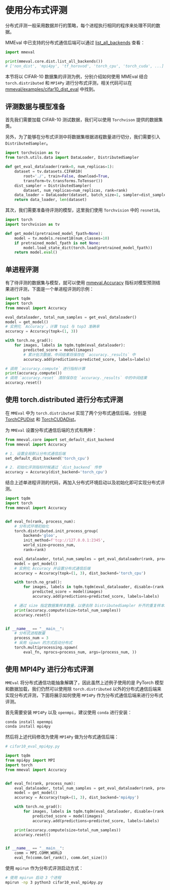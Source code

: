# 使用分布式评测

分布式评测一般采用数据并行的策略，每个进程执行相同的程序来处理不同的数据。

MMEval 中已支持的分布式通信后端可以通过 [list_all_backends](mmeval.core.list_all_backends) 查看：

```python
import mmeval

print(mmeval.core.dist.list_all_backends())
# ['non_dist', 'mpi4py', 'tf_horovod', 'torch_cpu', 'torch_cuda', ...]
```

本节将以 CIFAR-10 数据集的评测为例，分别介绍如何使用 MMEval 结合 `torch.distributed` 和 `MPI4Py` 进行分布式评测，相关代码可以在 [mmeval/examples/cifar10_dist_eval](https://github.com/open-mmlab/mmeval/tree/main/examples/cifar10_dist_eval) 中找到。

## 评测数据与模型准备

首先我们需要加载 CIFAR-10 测试数据，我们可以使用 `Torchvison` 提供的数据集类。

另外，为了能够在分布式评测中将数据集根据进程数量进行切分，我们需要引入 `DistributedSampler`。

```python
import torchvision as tv
from torch.utils.data import DataLoader, DistributedSampler

def get_eval_dataloader(rank=0, num_replicas=1):
    dataset = tv.datasets.CIFAR10(
        root='./', train=False, download=True,
        transform=tv.transforms.ToTensor())
    dist_sampler = DistributedSampler(
        dataset, num_replicas=num_replicas, rank=rank)
    data_loader = DataLoader(dataset, batch_size=1, sampler=dist_sampler)
    return data_loader, len(dataset)
```

其次，我们需要准备待评测的模型，这里我们使用 `Torchvision` 中的 `resnet18`。

```python
import torch
import torchvision as tv

def get_model(pretrained_model_fpath=None):
    model = tv.models.resnet18(num_classes=10)
    if pretrained_model_fpath is not None:
        model.load_state_dict(torch.load(pretrained_model_fpath))
    return model.eval()
```

## 单进程评测

有了待评测的数据集与模型，就可以使用 [mmeval.Accuracy](mmeval.metrics.Accuracy) 指标对模型预测结果进行评测，下面是一个单进程评测的示例：

```python
import tqdm
import torch
from mmeval import Accuracy

eval_dataloader, total_num_samples = get_eval_dataloader()
model = get_model()
# 实例化 `Accuracy`，计算 top1 与 top3 准确率
accuracy = Accuracy(topk=(1, 3))

with torch.no_grad():
    for images, labels in tqdm.tqdm(eval_dataloader):
        predicted_score = model(images)
        # 累计批次数据，中间结果将保存在 `accuracy._results` 中
        accuracy.add(predictions=predicted_score, labels=labels)

# 调用 `accuracy.compute` 进行指标计算
print(accuracy.compute())
# 调用 `accuracy.reset` 清除保存在 `accuracy._results` 中的中间结果
accuracy.reset()
```

## 使用 torch.distributed 进行分布式评测

在 `MMEval` 中为 `torch.distributed` 实现了两个分布式通信后端，分别是 [TorchCPUDist](mmeval.core.dist_backends.TorchCPUDist) 和 [TorchCUDADist](mmeval.core.dist_backends.TorchCUDADist)。

为 `MMEval` 设置分布式通信后端的方式有两种：

```python
from mmeval.core import set_default_dist_backend
from mmeval import Accuracy

# 1. 设置全局默认分布式通信后端
set_default_dist_backend('torch_cpu')

# 2. 初始化评测指标时候通过 `dist_backend` 传参
accuracy = Accuracy(dist_backend='torch_cpu')
```

结合上述单进程评测的代码，再加入分布式环境启动以及初始化即可实现分布式评测。

```python
import tqdm
import torch
from mmeval import Accuracy


def eval_fn(rank, process_num):
    # 分布式环境初始化
    torch.distributed.init_process_group(
        backend='gloo',
        init_method=f'tcp://127.0.0.1:2345',
        world_size=process_num,
        rank=rank)

    eval_dataloader, total_num_samples = get_eval_dataloader(rank, process_num)
    model = get_model()
    # 实例化 Accuracy 并设置分布式通信后端
    accuracy = Accuracy(topk=(1, 3), dist_backend='torch_cpu')

    with torch.no_grad():
        for images, labels in tqdm.tqdm(eval_dataloader, disable=(rank!=0)):
            predicted_score = model(images)
            accuracy.add(predictions=predicted_score, labels=labels)

    # 通过 size 指定数据集样本数量，以便去除 DistributedSampler 补齐的重复样本。
    print(accuracy.compute(size=total_num_samples))
    accuracy.reset()


if __name__ == "__main__":
    # 分布式进程数量
    process_num = 3
    # 采用 spawn 的方式启动分布式
    torch.multiprocessing.spawn(
        eval_fn, nprocs=process_num, args=(process_num, ))
```

## 使用 MPI4Py 进行分布式评测

`MMEval` 将分布式通信功能抽象解耦了，因此虽然上述例子使用的是 PyTorch 模型和数据加载，我们仍然可以使用除 `torch.distributed` 以外的分布式通信后端来实现分布式评测，下面将展示如何使用 `MPI4Py` 作为分布式通信后端来进行分布式评测。

首先需要安装 `MPI4Py` 以及 `openmpi`，建议使用 `conda` 进行安装：

```bash
conda install openmpi
conda install mpi4py
```

然后将上述代码修改为使用 `MPI4Py` 做为分布式通信后端：

```python
# cifar10_eval_mpi4py.py

import tqdm
from mpi4py import MPI
import torch
from mmeval import Accuracy


def eval_fn(rank, process_num):
    eval_dataloader, total_num_samples = get_eval_dataloader(rank, process_num)
    model = get_model()
    accuracy = Accuracy(topk=(1, 3), dist_backend='mpi4py')

    with torch.no_grad():
        for images, labels in tqdm.tqdm(eval_dataloader, disable=(rank!=0)):
            predicted_score = model(images)
            accuracy.add(predictions=predicted_score, labels=labels)

    print(accuracy.compute(size=total_num_samples))
    accuracy.reset()


if __name__ == "__main__":
    comm = MPI.COMM_WORLD
    eval_fn(comm.Get_rank(), comm.Get_size())
```

使用 `mpirun` 作为分布式评测启动方式：

```bash
# 使用 mpirun 启动 3 个进程
mpirun -np 3 python3 cifar10_eval_mpi4py.py
```
